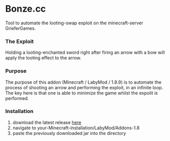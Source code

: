 # Bonze.cc
Tool to automate the looting-swap exploit on the minecraft-server GrieferGames.
### The Exploit
Holding a looting-enchanted sword right after firing an arrow with a bow will apply the looting effect to the arrow.

### Purpose
The purpose of this addon (Minecraft / LabyMod / 1.8.9) is to automate the process of shooting an arrow and performing the exploit, in an infinite loop. The key here is that one is able to minimize the game whilst the expolit is performed.

### Installation
1. download the latest release [here](https://github.com/Pleezon/Bonze.cc/releases)
2. navigate to your-Minecraft-installation/LabyMod/Addons-1.8
3. paste the previously downloaded jar into the directory
